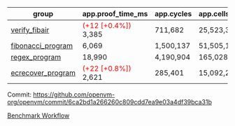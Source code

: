 | group | app.proof_time_ms | app.cycles | app.cells_used | leaf.proof_time_ms | leaf.cycles | leaf.cells_used |
| -- | -- | -- | -- | -- | -- | -- |
| [verify_fibair](https://github.com/openvm-org/openvm/blob/benchmark-results/benchmarks-pr/1234/verify_fibair-6ca2bd1a266260c809cdd7ea9e03a4df39bca31b.md) |<span style='color: red'>(+12 [+0.4%])</span> 3,385 |  711,682 |  25,523,334 |- | - | - |
| [fibonacci_program](https://github.com/openvm-org/openvm/blob/benchmark-results/benchmarks-pr/1234/fibonacci-6ca2bd1a266260c809cdd7ea9e03a4df39bca31b.md) | 6,069 |  1,500,137 |  51,505,102 |- | - | - |
| [regex_program](https://github.com/openvm-org/openvm/blob/benchmark-results/benchmarks-pr/1234/regex-6ca2bd1a266260c809cdd7ea9e03a4df39bca31b.md) | 18,990 |  4,190,904 |  165,028,173 |- | - | - |
| [ecrecover_program](https://github.com/openvm-org/openvm/blob/benchmark-results/benchmarks-pr/1234/ecrecover-6ca2bd1a266260c809cdd7ea9e03a4df39bca31b.md) |<span style='color: red'>(+22 [+0.8%])</span> 2,621 |  285,401 |  15,092,297 |- | - | - |


Commit: https://github.com/openvm-org/openvm/commit/6ca2bd1a266260c809cdd7ea9e03a4df39bca31b

[Benchmark Workflow](https://github.com/openvm-org/openvm/actions/runs/12840306070)
